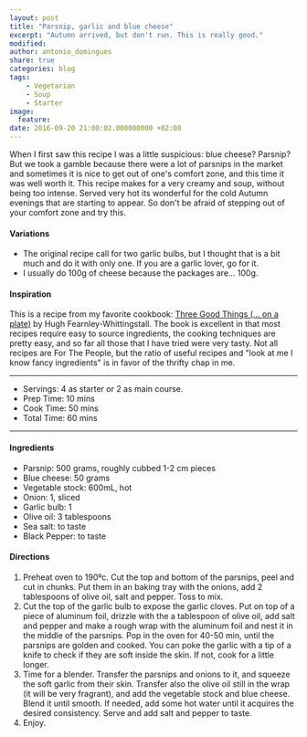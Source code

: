 ```yaml
---
layout: post
title: "Parsnip, garlic and blue cheese"
excerpt: "Autumn arrived, but don't run. This is really good."
modified:
author: antonio_domingues
share: true
categories: blog
tags:
    - Vegetarian
    - Soup
    - Starter
image:
  feature:
date: 2016-09-20 21:00:02.000000000 +02:00
---
```



When I first saw this recipe I was a little suspicious: blue cheese? Parsnip? But we took a gamble because there were a lot of parsnips in the market and sometimes it is nice to get out of one's comfort zone, and this time it was well worth it. This recipe makes for a very creamy and soup, without being too intense. Served very hot its wonderful for the cold Autumn evenings that are starting to appear. So don't be afraid of stepping out of your comfort zone and try this.


#### Variations

- The original recipe call for two garlic bulbs, but I thought that is a bit much and do it with only one. If you are a garlic lover, go for it.
- I usually do 100g of cheese because the packages are... 100g.


#### Inspiration

This is a recipe from my favorite cookbook: [Three Good Things (... on a plate)](https://www.amazon.com/Hughs-Three-Good-Things-Fearnley-Whittingstall/dp/1408828588) by Hugh Fearnley-Whittingstall. The book is excellent in that most recipes require easy to source ingredients, the cooking techniques are pretty easy, and so far all those that I have tried were very tasty. Not all recipes are For The People, but the ratio of useful recipes and "look at me I know fancy ingredients" is in favor of the thrifty chap in me.


---

* Servings: 4 as starter or 2 as main course.
* Prep Time:  10 mins
* Cook Time:  50 mins
* Total Time: 60 mins

---


#### Ingredients

* Parsnip: 500 grams, roughly cubbed 1-2 cm pieces
* Blue cheese: 50 grams
* Vegetable stock: 600mL, hot
* Onion: 1, sliced
* Garlic bulb: 1
* Olive oil: 3 tablespoons
* Sea salt: to taste
* Black Pepper: to taste


#### Directions

1. Preheat oven to 190ºc. Cut the top and bottom of the parsnips, peel and cut in chunks. Put them in an baking tray with the onions, add 2 tablespoons of olive oil, salt and pepper. Toss to mix.
2. Cut the top of the garlic bulb to expose the garlic cloves. Put on top of a piece of aluminum foil, drizzle with the a tablespoon of olive oil, add salt and pepper and make a rough wrap with the aluminum foil and nest it in the middle of the parsnips. Pop in the oven for 40-50 min, until the parsnips are golden and cooked. You can poke the garlic with a tip of a knife to check if they are soft inside the skin. If not, cook for a little longer.
3. Time for a blender. Transfer the parsnips and onions to it, and squeeze the soft garlic from their skin. Transfer also the olive oil still in the wrap (it will be very fragrant), and add the vegetable stock and blue cheese. Blend it until smooth. If needed, add some hot water until it acquires the desired consistency. Serve and add salt and pepper to taste. 
4. Enjoy.